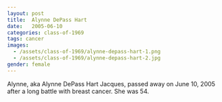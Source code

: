 ```yaml
---
layout: post
title:  Alynne DePass Hart
date:   2005-06-10
categories: class-of-1969
tags: cancer
images:
  - /assets/class-of-1969/alynne-depass-hart-1.png
  - /assets/class-of-1969/alynne-depass-hart-2.jpg
gender: female
---
```

Alynne, aka Alynne DePass Hart Jacques, passed away on June 10, 2005 after a long battle with breast cancer. She was 54.
